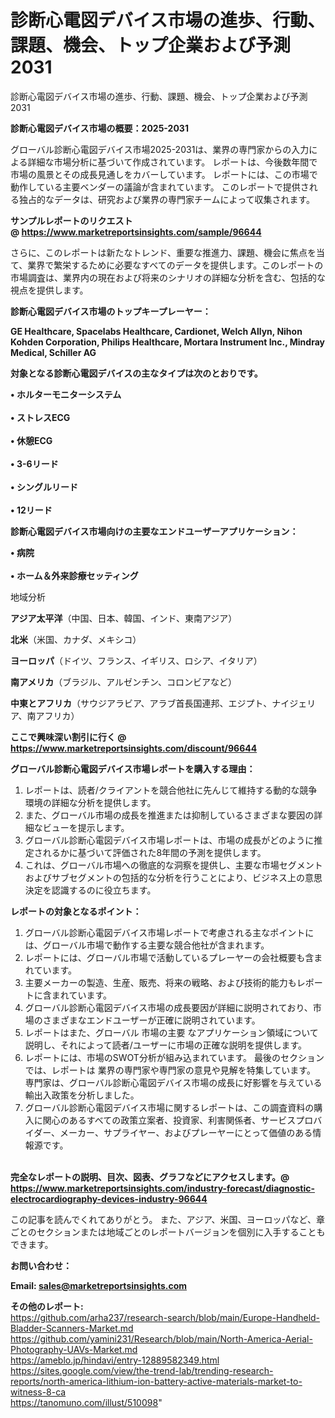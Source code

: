 # 診断心電図デバイス市場の進歩、行動、課題、機会、トップ企業および予測2031
診断心電図デバイス市場の進歩、行動、課題、機会、トップ企業および予測2031

<strong><b>診断心電図デバイス市場の概要：2025-2031</b></strong>

グローバル診断心電図デバイス市場2025-2031は、業界の専門家からの入力による詳細な市場分析に基づいて作成されています。 レポートは、今後数年間で市場の風景とその成長見通しをカバーしています。 レポートには、この市場で動作している主要ベンダーの議論が含まれています。 このレポートで提供される独占的なデータは、研究および業界の専門家チームによって収集されます。

<strong>サンプルレポートのリクエスト @ <a href=https://www.marketreportsinsights.com/sample/96644>https://www.marketreportsinsights.com/sample/96644</a></strong>

さらに、このレポートは新たなトレンド、重要な推進力、課題、機会に焦点を当て、業界で繁栄するために必要なすべてのデータを提供します。このレポートの市場調査は、業界内の現在および将来のシナリオの詳細な分析を含む、包括的な視点を提供します。

<strong>診断心電図デバイス市場のトップキープレーヤー：</strong>

<strong>GE Healthcare, Spacelabs Healthcare, Cardionet, Welch Allyn, Nihon Kohden Corporation, Philips Healthcare, Mortara Instrument Inc., Mindray Medical, Schiller AG</strong>

<strong><b>対象となる診断心電図デバイスの主なタイプは次のとおりです。</b></strong>

<strong>• ホルターモニターシステム<br><br>• ストレスECG<br><br>• 休憩ECG<br><br>• 3-6リード<br><br>• シングルリード<br><br>• 12リード</strong>

<strong><b>診断心電図デバイス市場向けの主要なエンドユーザーアプリケーション：</b></strong>

<strong>• 病院<br><br>• ホーム＆外来診療セッティング</strong>

 地域分析

<strong><b>アジア太平洋</b></strong>（中国、日本、韓国、インド、東南アジア）

<strong><b>北米</b></strong>（米国、カナダ、メキシコ）

<strong><b>ヨーロッパ</b></strong>（ドイツ、フランス、イギリス、ロシア、イタリア）

<strong><b>南アメリカ</b></strong>（ブラジル、アルゼンチン、コロンビアなど）

<strong><b>中東とアフリカ</b></strong>（サウジアラビア、アラブ首長国連邦、エジプト、ナイジェリア、南アフリカ）

<strong>ここで興味深い割引に行く @ <a href=https://www.marketreportsinsights.com/discount/96644>https://www.marketreportsinsights.com/discount/96644</a></strong>

<strong><b>グローバル診断心電図デバイス市場レポートを購入する理由：</b></strong>
<ol>
  <li>レポートは、読者/クライアントを競合他社に先んじて維持する動的な競争環境の詳細な分析を提供します。</li>
  <li>また、グローバル市場の成長を推進または抑制しているさまざまな要因の詳細なビューを提示します。</li>
  <li>グローバル診断心電図デバイス市場レポートは、市場の成長がどのように推定されるかに基づいて評価された8年間の予測を提供します。</li>
  <li>これは、グローバル市場への徹底的な洞察を提供し、主要な市場セグメントおよびサブセグメントの包括的な分析を行うことにより、ビジネス上の意思決定を認識するのに役立ちます。</li>
</ol>
<strong><b>レポートの対象となるポイント：</b></strong>
<ol>
  <li>グローバル診断心電図デバイス市場レポートで考慮される主なポイントには、グローバル市場で動作する主要な競合他社が含まれます。</li>
  <li>レポートには、グローバル市場で活動しているプレーヤーの会社概要も含まれています。</li>
  <li>主要メーカーの製造、生産、販売、将来の戦略、および技術的能力もレポートに含まれています。</li>
  <li>グローバル診断心電図デバイス市場の成長要因が詳細に説明されており、市場のさまざまなエンドユーザーが正確に説明されています。</li>
  <li>レポートはまた、グローバル 市場の主要 なアプリケーション領域について説明し、それによって読者/ユーザーに市場の正確な説明を提供します。</li>
  <li>レポートには、市場のSWOT分析が組み込まれています。 最後のセクションでは、レポートは 業界の専門家や専門家の意見や見解を特集しています。 専門家は、グローバル診断心電図デバイス市場の成長に好影響を与えている輸出入政策を分析しました。</li>
  <li>グローバル診断心電図デバイス市場に関するレポートは、この調査資料の購入に関心のあるすべての政策立案者、投資家、利害関係者、サービスプロバイダー、メーカー、サプライヤー、およびプレーヤーにとって価値のある情報源です。</li>
</ol><br>
<strong>完全なレポートの説明、目次、図表、グラフなどにアクセスします。@ <a href=https://www.marketreportsinsights.com/industry-forecast/diagnostic-electrocardiography-devices-industry-96644>https://www.marketreportsinsights.com/industry-forecast/diagnostic-electrocardiography-devices-industry-96644</a></strong>

この記事を読んでくれてありがとう。 また、アジア、米国、ヨーロッパなど、章ごとのセクションまたは地域ごとのレポートバージョンを個別に入手することもできます。

<strong><b>お問い合わせ：</b></strong>

<strong>Email: </strong><a href=mailto:sales@marketreportsinsights.com><strong>sales@marketreportsinsights.com</strong></a>

<strong>その他のレポート:</strong>
<br>
<a href=https://github.com/arha237/research-search/blob/main/Europe-Handheld-Bladder-Scanners-Market.md>https://github.com/arha237/research-search/blob/main/Europe-Handheld-Bladder-Scanners-Market.md</a>
<br>
<a href=https://github.com/yamini231/Research/blob/main/North-America-Aerial-Photography-UAVs-Market.md>https://github.com/yamini231/Research/blob/main/North-America-Aerial-Photography-UAVs-Market.md</a>
<br>
<a href=https://ameblo.jp/hindavi/entry-12889582349.html>https://ameblo.jp/hindavi/entry-12889582349.html</a>
<br>
<a href=https://sites.google.com/view/the-trend-lab/trending-research-reports/north-america-lithium-ion-battery-active-materials-market-to-witness-8-ca>https://sites.google.com/view/the-trend-lab/trending-research-reports/north-america-lithium-ion-battery-active-materials-market-to-witness-8-ca</a>
<br>
<a href=https://tanomuno.com/illust/510098>https://tanomuno.com/illust/510098</a>"
